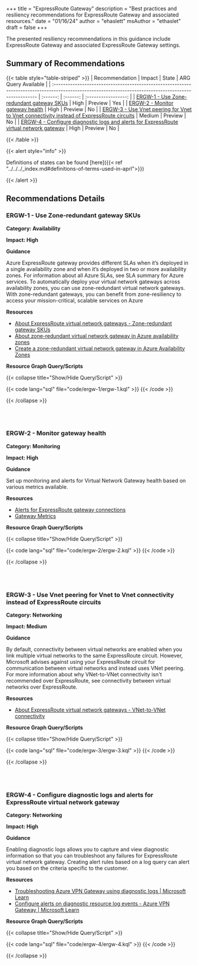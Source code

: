 +++
title = "ExpressRoute Gateway"
description = "Best practices and resiliency recommendations for ExpressRoute Gateway and associated resources."
date = "01/16/24"
author = "ehaslett"
msAuthor = "ethaslet"
draft = false
+++

The presented resiliency recommendations in this guidance include ExpressRoute Gateway and associated ExpressRoute Gateway settings.

## Summary of Recommendations

{{< table style="table-striped" >}}
| Recommendation | Impact | State | ARG Query Available |
| :----------------------------------------------------------------------------------------------------------------------------------------------------- | :------: | :------: | :-----------------: |
| [ERGW-1 - Use Zone-redundant gateway SKUs](#ergw-1---use-zone-redundant-gateway-skus) | High | Preview | Yes |
| [ERGW-2 - Monitor gateway health](#ergw-2---monitor-gateway-health) | High | Preview | No |
| [ERGW-3 - Use Vnet peering for Vnet to Vnet connectivity instead of ExpressRoute circuits](#ergw-3---use-vnet-peering-for-vnet-to-vnet-connectivity-instead-of-expressroute-circuits) | Medium | Preview | No |
| [ERGW-4 - Configure diagnostic logs and alerts for ExpressRoute virtual network gateway](#ergw-4---configure-diagnostic-logs-and-alerts-for-expressroute-virtual-network-gateway) | High | Preview | No |

{{< /table >}}

{{< alert style="info" >}}

Definitions of states can be found [here]({{< ref "../../../_index.md#definitions-of-terms-used-in-aprl">}})

{{< /alert >}}

## Recommendations Details

### ERGW-1 - Use Zone-redundant gateway SKUs

**Category: Availability**

**Impact: High**

**Guidance**

Azure ExpressRoute gateway provides different SLAs when it’s deployed in a single availability zone and when it’s deployed in two or more availability zones. For information about all Azure SLAs, see SLA summary for Azure services. To automatically deploy your virtual network gateways across availability zones, you can use zone-redundant virtual network gateways. With zone-redundant gateways, you can benefit from zone-resiliency to access your mission-critical, scalable services on Azure

**Resources**

- [About ExpressRoute virtual network gateways - Zone-redundant gateway SKUs](https://learn.microsoft.com/azure/expressroute/expressroute-about-virtual-network-gateways#zrgw)
- [About zone-redundant virtual network gateway in Azure availability zones](https://learn.microsoft.com/azure/vpn-gateway/about-zone-redundant-vnet-gateways)
- [Create a zone-redundant virtual network gateway in Azure Availability Zones](https://learn.microsoft.com/azure/vpn-gateway/create-zone-redundant-vnet-gateway)

**Resource Graph Query/Scripts**

{{< collapse title="Show/Hide Query/Script" >}}

{{< code lang="sql" file="code/ergw-1/ergw-1.kql" >}} {{< /code >}}

{{< /collapse >}}

<br><br>

### ERGW-2 - Monitor gateway health

**Category: Monitoring**

**Impact: High**

**Guidance**

Set up monitoring and alerts for Virtual Network Gateway health based on various metrics available.

**Resources**

- [Alerts for ExpressRoute gateway connections](https://learn.microsoft.com/azure/expressroute/monitor-expressroute#alerts-for-expressroute-gateway-connections)
- [Gateway Metrics](https://learn.microsoft.com/azure/expressroute/expressroute-network-insights#gateway-metrics)

**Resource Graph Query/Scripts**

{{< collapse title="Show/Hide Query/Script" >}}

{{< code lang="sql" file="code/ergw-2/ergw-2.kql" >}} {{< /code >}}

{{< /collapse >}}

<br><br>

### ERGW-3 - Use Vnet peering for Vnet to Vnet connectivity instead of ExpressRoute circuits

**Category: Networking**

**Impact: Medium**

**Guidance**

By default, connectivity between virtual networks are enabled when you link multiple virtual networks to the same ExpressRoute circuit. However, Microsoft advises against using your ExpressRoute circuit for communication between virtual networks and instead uses VNet peering. For more information about why VNet-to-VNet connectivity isn't recommended over ExpressRoute, see connectivity between virtual networks over ExpressRoute.

**Resources**

- [About ExpressRoute virtual network gateways - VNet-to-VNet connectivity](https://learn.microsoft.com/azure/expressroute/expressroute-about-virtual-network-gateways#vnet-to-vnet-connectivity)

**Resource Graph Query/Scripts**

{{< collapse title="Show/Hide Query/Script" >}}

{{< code lang="sql" file="code/ergw-3/ergw-3.kql" >}} {{< /code >}}

{{< /collapse >}}

<br><br>

### ERGW-4 - Configure diagnostic logs and alerts for ExpressRoute virtual network gateway

**Category: Networking**

**Impact: High**

**Guidance**

Enabling diagnostic logs allows you to capture and view diagnostic information so that you can troubleshoot any failures for ExpressRoute virtual network gateway. Creating alert rules based on a log query can alert you based on the criteria specific to the customer.

**Resources**

- [Troubleshooting Azure VPN Gateway using diagnostic logs | Microsoft Learn](https://learn.microsoft.com/en-us/azure/vpn-gateway/troubleshoot-vpn-with-azure-diagnostics)
- [Configure alerts on diagnostic resource log events - Azure VPN Gateway | Microsoft Learn](https://learn.microsoft.com/en-us/azure/vpn-gateway/vpn-gateway-howto-setup-alerts-virtual-network-gateway-log)

**Resource Graph Query/Scripts**

{{< collapse title="Show/Hide Query/Script" >}}

{{< code lang="sql" file="code/ergw-4/ergw-4.kql" >}} {{< /code >}}

{{< /collapse >}}

<br><br>
